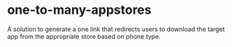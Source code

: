 # one-to-many-appstores
A solution to generate a one link that redirects users to download the target app from the appropriate store based on phone type.
